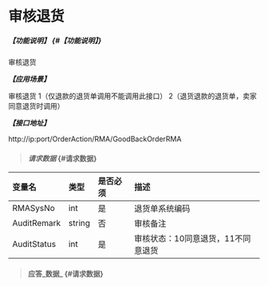 # 审核退货

##### _【功能说明】_ {#【功能说明】}

审核退货

_**【应用场景】**_

审核退货
1（仅退款的退货单调用不能调用此接口）
2（退货退款的退货单，卖家同意退货时调用）


_**【接口地址】**_

http://ip:port/OrderAction/RMA/GoodBackOrderRMA

> #### _请求数据_ {#请求数据}

| 变量名 | 类型 | 是否必须 | 描述 |
| :--- | :--- | :--- | :--- |
| RMASysNo | int | 是 | 退货单系统编码 |
| AuditRemark | string | 否 | 审核备注 |
| AuditStatus | int | 是 | 审核状态：10同意退货，11不同意退货 |



> #### 应答_数据_ {#请求数据}


